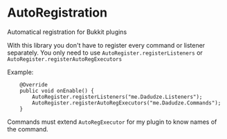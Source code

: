 # AutoRegistration
Automatical registration for Bukkit plugins

With this library you don't have to register every command or listener separately.
You only need to use `AutoRegister.registerListeners` or `AutoRegister.registerAutoRegExecutors`

Example:
```
    @Override
    public void onEnable() {
        AutoRegister.registerListeners("me.Dadudze.Listeners");
        AutoRegister.registerAutoRegExecutors("me.Dadudze.Commands");
    }
```

Commands must extend `AutoRegExecutor` for my plugin to know names of the command.
